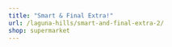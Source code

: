 ```yaml
---
title: "Smart & Final Extra!"
url: /laguna-hills/smart-and-final-extra-2/
shop: supermarket
---
```

